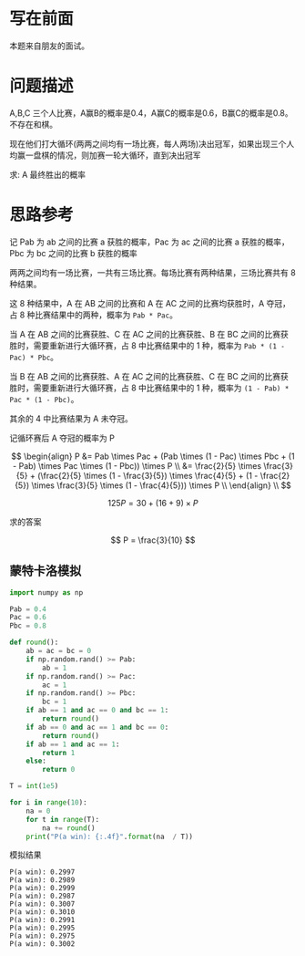 # 写在前面

本题来自朋友的面试。

# 问题描述

A,B,C 三个人比赛，A赢B的概率是0.4，A赢C的概率是0.6，B赢C的概率是0.8。不存在和棋。

现在他们打大循环(两两之间均有一场比赛，每人两场)决出冠军，如果出现三个人均赢一盘棋的情况，则加赛一轮大循环，直到决出冠军 

求: A 最终胜出的概率

# 思路参考

记 Pab 为 ab 之间的比赛 a 获胜的概率，Pac 为 ac 之间的比赛 a 获胜的概率，Pbc 为 bc 之间的比赛 b 获胜的概率

两两之间均有一场比赛，一共有三场比赛。每场比赛有两种结果，三场比赛共有 8 种结果。

这 8 种结果中，A 在 AB 之间的比赛和 A 在 AC 之间的比赛均获胜时，A 夺冠，占 8 种比赛结果中的两种，概率为 `Pab * Pac`。

当 A 在 AB 之间的比赛获胜、C 在 AC 之间的比赛获胜、B 在 BC 之间的比赛获胜时，需要重新进行大循环赛，占 8 中比赛结果中的 1 种，概率为 `Pab * (1 - Pac) * Pbc`。

当 B 在 AB 之间的比赛获胜、A 在 AC 之间的比赛获胜、C 在 BC 之间的比赛获胜时，需要重新进行大循环赛，占 8 中比赛结果中的 1 种，概率为 `(1 - Pab) * Pac * (1 - Pbc)`。

其余的 4 中比赛结果为 A 未夺冠。

记循环赛后 A 夺冠的概率为 P

$$
\begin{align}
P &= Pab \times Pac + (Pab \times (1 - Pac) \times Pbc + (1 - Pab) \times Pac \times (1 - Pbc)) \times P \\ 
&= \frac{2}{5} \times \frac{3}{5} + (\frac{2}{5} \times (1 - \frac{3}{5}) \times \frac{4}{5} + (1 - \frac{2}{5}) \times \frac{3}{5} \times (1 - \frac{4}{5})) \times P \\
\end{align} \\
$$

$$
125P = 30 + (16 + 9) \times P
$$

求的答案

$$
P = \frac{3}{10}
$$

## 蒙特卡洛模拟

```python
import numpy as np

Pab = 0.4
Pac = 0.6
Pbc = 0.8

def round():
    ab = ac = bc = 0
    if np.random.rand() >= Pab:
        ab = 1
    if np.random.rand() >= Pac:
        ac = 1
    if np.random.rand() >= Pbc:
        bc = 1
    if ab == 1 and ac == 0 and bc == 1:
        return round()
    if ab == 0 and ac == 1 and bc == 0:
        return round()
    if ab == 1 and ac == 1:
        return 1
    else:
        return 0

T = int(1e5)

for i in range(10):
    na = 0
    for t in range(T):
        na += round()
    print("P(a win): {:.4f}".format(na  / T))
```

模拟结果

```plain
P(a win): 0.2997
P(a win): 0.2989
P(a win): 0.2999
P(a win): 0.2987
P(a win): 0.3007
P(a win): 0.3010
P(a win): 0.2991
P(a win): 0.2995
P(a win): 0.2975
P(a win): 0.3002
```

